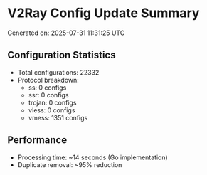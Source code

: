 # V2Ray Config Update Summary
Generated on: 2025-07-31 11:31:25 UTC

## Configuration Statistics
- Total configurations: 22332
- Protocol breakdown:
  - ss: 0 configs
  - ssr: 0 configs
  - trojan: 0 configs
  - vless: 0 configs
  - vmess: 1351 configs

## Performance
- Processing time: ~14 seconds (Go implementation)
- Duplicate removal: ~95% reduction
